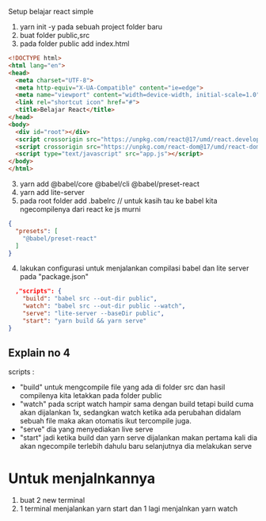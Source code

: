 Setup belajar react simple

1. yarn init -y pada sebuah project folder baru
2. buat folder public,src
3. pada folder public add index.html
````html
<!DOCTYPE html>
<html lang="en">
<head>
  <meta charset="UTF-8">
  <meta http-equiv="X-UA-Compatible" content="ie=edge">
  <meta name="viewport" content="width=device-width, initial-scale=1.0">
  <link rel="shortcut icon" href="#">
  <title>Belajar React</title>
</head>
<body>
  <div id="root"></div>
  <script crossorigin src="https://unpkg.com/react@17/umd/react.development.js"></script>
  <script crossorigin src="https://unpkg.com/react-dom@17/umd/react-dom.development.js"></script>
  <script type="text/javascript" src="app.js"></script>
</body>
</html>
````
3. yarn add @babel/core @babel/cli @babel/preset-react
4. yarn add lite-server
5. pada root folder add .babelrc // untuk kasih tau ke babel kita ngecompilenya dari react ke js murni
````json
{
  "presets": [
    "@babel/preset-react"
  ]
}
````
4. lakukan configurasi untuk menjalankan compilasi babel dan lite server pada "package.json"
````json
  ,"scripts": {
    "build": "babel src --out-dir public",
    "watch": "babel src --out-dir public --watch",
    "serve": "lite-server --baseDir public",
    "start": "yarn build && yarn serve"
}
````
## Explain no 4
scripts :
- "build" untuk mengcompile file yang ada di folder src dan hasil compilenya kita letakkan pada folder public
- "watch" pada script watch hampir sama dengan build tetapi build cuma akan dijalankan 1x, sedangkan watch ketika ada perubahan didalam sebuah file maka akan otomatis ikut tercompile juga.
- "serve" dia yang menyediakan live serve
- "start" jadi ketika build dan yarn serve dijalankan makan pertama kali dia akan ngecompile terlebih dahulu baru selanjutnya dia melakukan serve

# Untuk menjalnkannya 
1. buat 2 new terminal
2. 1 terminal menjalankan yarn start dan 1 lagi menjalnkan yarn watch